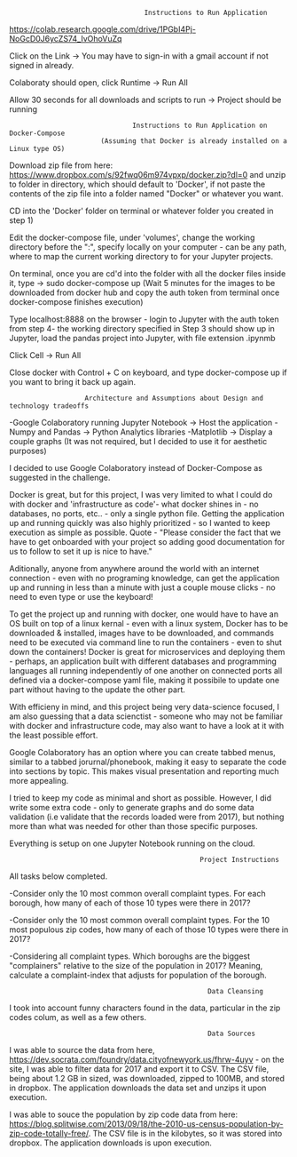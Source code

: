                                       Instructions to Run Application

https://colab.research.google.com/drive/1PGbI4Pj-NoGcD0J6ycZS74_IvOhoVuZq

Click on the Link -> You may have to sign-in with a gmail account if not signed in already.

Colaboraty should open, click Runtime -> Run All

Allow 30 seconds for all downloads and scripts to run -> Project should be running

                                   Instructions to Run Application on Docker-Compose
                           (Assuming that Docker is already installed on a Linux type OS)

Download zip file from here: https://www.dropbox.com/s/92fwq06m974vpxp/docker.zip?dl=0 and unzip to folder in directory, which should default to 'Docker', if not paste the contents of the zip file into a folder named "Docker" or whatever you want.

CD into the 'Docker' folder on terminal or whatever folder you created in step 1)

Edit the docker-compose file, under 'volumes', change the working directory before the ":", specify locally on your computer - can be any path, where to map the current working directory to for your Jupyter projects.

On terminal, once you are cd'd into the folder with all the docker files inside it, type -> sudo docker-compose up (Wait 5 minutes for the images to be downloaded from docker hub and copy the auth token from terminal once docker-compose finishes execution)

Type localhost:8888 on the browser - login to Jupyter with the auth token from step 4- the working directory specified in Step 3 should show up in Jupyter, load the pandas project into Jupyter, with file extension .ipynmb

Click Cell -> Run All

Close docker with Control + C on keyboard, and type docker-compose up if you want to bring it back up again.

                       Architecture and Assumptions about Design and technology tradeoffs

-Google Colaboratory running Jupyter Notebook -> Host the application -Numpy and Pandas -> Python Analytics libraries -Matplotlib -> Display a couple graphs (It was not required, but I decided to use it for aesthetic purposes)

I decided to use Google Colaboratory instead of Docker-Compose as suggested in the challenge.

Docker is great, but for this project, I was very limited to what I could do with docker and 'infrastructure as code'- what docker shines in - no databases, no ports, etc.. - only a single python file. Getting the application up and running quickly was also highly prioritized - so I wanted to keep execution as simple as possible. Quote - "Please consider the fact that we have to get onboarded with your project so adding good documentation for us to follow to set it up is nice to have."

Aditionally, anyone from anywhere around the world with an internet connection - even with no programing knowledge, can get the application up and running in less than a minute with just a couple mouse clicks - no need to even type or use the keyboard!

To get the project up and running with docker, one would have to have an OS built on top of a linux kernal - even with a linux system, Docker has to be downloaded & installed, images have to be downloaded, and commands need to be executed via command line to run the containers - even to shut down the containers! Docker is great for microservices and deploying them - perhaps, an application built with different databases and programming languages all running independently of one another on connected ports all defined via a docker-compose yaml file, making it possibile to update one part without having to the update the other part.

With efficieny in mind, and this project being very data-science focused, I am also guessing that a data scienctist - someone who may not be familiar with docker and infrastructure code, may also want to have a look at it with the least possible effort.

Google Colaboratory has an option where you can create tabbed menus, similar to a tabbed jorurnal/phonebook, making it easy to separate the code into sections by topic. This makes visual presentation and reporting much more appealing.

I tried to keep my code as minimal and short as possible. However, I did write some extra code - only to generate graphs and do some data validation (i.e validate that the records loaded were from 2017), but nothing more than what was needed for other than those specific purposes.

Everything is setup on one Jupyter Notebook running on the cloud.

                                                    Project Instructions 

All tasks below completed.

-Consider only the 10 most common overall complaint types. For each borough, how many of each of those 10 types were there in 2017?

-Consider only the 10 most common overall complaint types. For the 10 most populous zip codes, how many of each of those 10 types were there in 2017?

-Considering all complaint types. Which boroughs are the biggest "complainers" relative to the size of the population in 2017? Meaning, calculate a complaint-index that adjusts for population of the borough.

                                                      Data Cleansing

I took into account funny characters found in the data, particular in the zip codes colum, as well as a few others.

                                                      Data Sources  

I was able to source the data from here, https://dev.socrata.com/foundry/data.cityofnewyork.us/fhrw-4uyv - on the site, I was able to filter data for 2017 and export it to CSV. The CSV file, being about 1.2 GB in sized, was downloaded, zipped to 100MB, and stored in dropbox. The application downloads the data set and unzips it upon execution.

I was able to souce the population by zip code data from here: https://blog.splitwise.com/2013/09/18/the-2010-us-census-population-by-zip-code-totally-free/. The CSV file is in the kilobytes, so it was stored into dropbox. The application downloads is upon execution.

